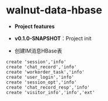 ﻿# walnut-data-hbase

* **Project features**

* **v0.1.0-SNAPSHOT**：Project init

- 创建IM消息HBase表
```
create 'session','info'
create 'chat_record','info'
create 'workorder_task','info'
create 'user_login','info'
create 'session_opt','info'
create 'chat_record_resp','info'
create 'visitor_info','info','ext'
```